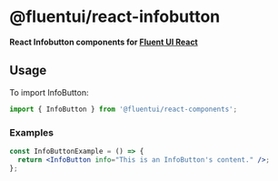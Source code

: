 # @fluentui/react-infobutton

**React Infobutton components for [Fluent UI React](https://react.fluentui.dev/)**

## Usage

To import InfoButton:

```js
import { InfoButton } from '@fluentui/react-components';
```

### Examples

```jsx
const InfoButtonExample = () => {
  return <InfoButton info="This is an InfoButton's content." />;
};
```
